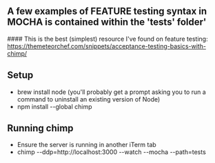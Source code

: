 ## A few examples of FEATURE testing syntax in MOCHA is contained within the 'tests' folder'


#### This is the best (simplest) resource I've found on feature testing: https://themeteorchef.com/snippets/acceptance-testing-basics-with-chimp/



## Setup

* brew install node (you'll probably get a prompt asking you to run a command to uninstall an existing version of Node)
* npm install --global chimp

## Running chimp

* Ensure the server is running in another iTerm tab
* chimp --ddp=http://localhost:3000 --watch --mocha --path=tests
